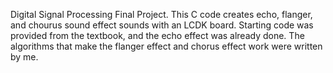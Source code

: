 Digital Signal Processing Final Project. This C code creates echo, flanger, and chourus sound effect sounds with an LCDK board.
Starting code was provided from the textbook, and the echo effect was already done. The algorithms that make the flanger effect
and chorus effect work were written by me.
